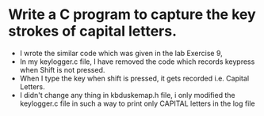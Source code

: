 # Write a C program to capture the key strokes of capital letters.
-   I wrote the similar code which was given in the lab Exercise 9,
-   In my keylogger.c file, I have removed the code which records keypress when Shift is not pressed.
-   When I type the key when shift is pressed, it gets recorded i.e. Capital Letters.
-   I didn't change any thing in kbduskemap.h file, i only modified the keylogger.c file in such a way to print only CAPITAL letters in the log file